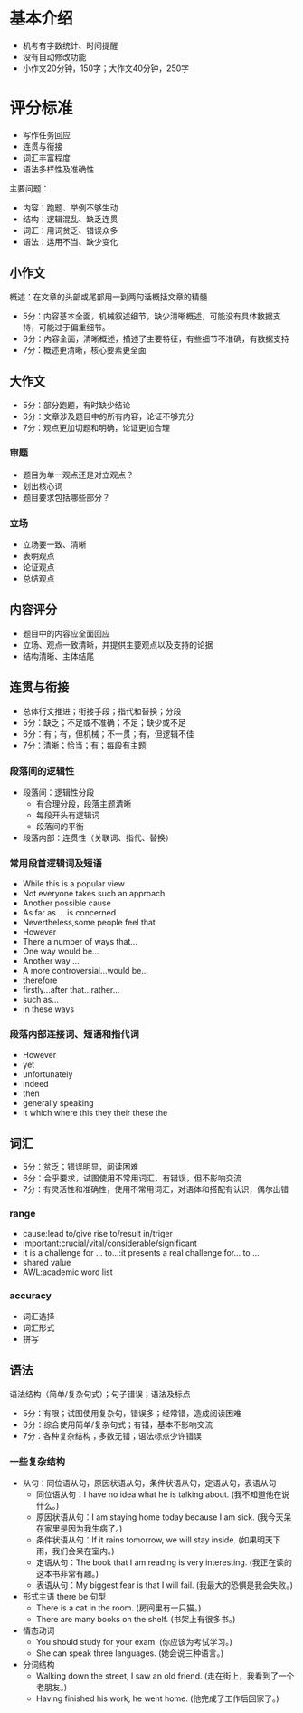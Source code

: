# 基本介绍

* 机考有字数统计、时间提醒
* 没有自动修改功能
* 小作文20分钟，150字；大作文40分钟，250字

# 评分标准

* 写作任务回应
* 连贯与衔接
* 词汇丰富程度
* 语法多样性及准确性

主要问题：
* 内容：跑题、举例不够生动
* 结构：逻辑混乱、缺乏连贯
* 词汇：用词贫乏、错误众多
* 语法：运用不当、缺少变化

## 小作文

概述：在文章的头部或尾部用一到两句话概括文章的精髓

* 5分：内容基本全面，机械叙述细节，缺少清晰概述，可能没有具体数据支持，可能过于偏重细节。
* 6分：内容全面，清晰概述，描述了主要特征，有些细节不准确，有数据支持
* 7分：概述更清晰，核心要素更全面

## 大作文

* 5分：部分跑题，有时缺少结论
* 6分：文章涉及题目中的所有内容，论证不够充分
* 7分：观点更加切题和明确，论证更加合理

### 审题

* 题目为单一观点还是对立观点？
* 划出核心词
* 题目要求包括哪些部分？

### 立场

* 立场要一致、清晰
* 表明观点
* 论证观点
* 总结观点

## 内容评分

* 题目中的内容应全面回应
* 立场、观点一致清晰，并提供主要观点以及支持的论据
* 结构清晰、主体结尾
 
## 连贯与衔接

* 总体行文推进；衔接手段；指代和替换；分段
* 5分：缺乏；不足或不准确；不足；缺少或不足
* 6分：有；有，但机械；不一贯；有，但逻辑不佳
* 7分：清晰；恰当；有；每段有主题

### 段落间的逻辑性

* 段落间：逻辑性分段
  * 有合理分段，段落主题清晰
  * 每段开头有逻辑词
  * 段落间的平衡
* 段落内部：连贯性（关联词、指代、替换）

### 常用段首逻辑词及短语

* While this is a popular view
* Not everyone takes such an approach
* Another possible cause
* As far as ... is concerned
* Nevertheless,some people feel that 
* However
* There a number of ways that...
* One way would be...
* Another way ...
* A more controversial...would be...
* therefore
* firstly...after that...rather...
* such as...
* in these ways

### 段落内部连接词、短语和指代词

* However
* yet
* unfortunately
* indeed
* then
* generally speaking
* it which where this they their these the

## 词汇

* 5分：贫乏；错误明显，阅读困难
* 6分：合乎要求，试图使用不常用词汇，有错误，但不影响交流
* 7分：有灵活性和准确性，使用不常用词汇，对语体和搭配有认识，偶尔出错

### range

* cause:lead to/give rise to/result in/triger
* important:crucial/vital/considerable/significant
* it is a challenge for ... to...:it presents a real challenge for... to ...
* shared value 
* AWL:academic word list

### accuracy

* 词汇选择
* 词汇形式
* 拼写

## 语法

语法结构（简单/复杂句式）；句子错误；语法及标点

* 5分：有限；试图使用复杂句，错误多；经常错，造成阅读困难
* 6分：综合使用简单/复杂句式；有错，基本不影响交流
* 7分：各种复杂结构；多数无错；语法标点少许错误

### 一些复杂结构

* 从句：同位语从句，原因状语从句，条件状语从句，定语从句，表语从句
  * 同位语从句：I have no idea what he is talking about. (我不知道他在说什么。)
  * 原因状语从句：I am staying home today because I am sick. (我今天呆在家里是因为我生病了。)
  * 条件状语从句：If it rains tomorrow, we will stay inside. (如果明天下雨，我们会呆在室内。)
  * 定语从句：The book that I am reading is very interesting. (我正在读的这本书非常有趣。)
  * 表语从句：My biggest fear is that I will fail. (我最大的恐惧是我会失败。) 
* 形式主语 there be 句型
  * There is a cat in the room. (房间里有一只猫。)
  * There are many books on the shelf. (书架上有很多书。)
* 情态动词
  * You should study for your exam. (你应该为考试学习。)
  * She can speak three languages. (她会说三种语言。)
* 分词结构
  * Walking down the street, I saw an old friend. (走在街上，我看到了一个老朋友。)
  * Having finished his work, he went home. (他完成了工作后回家了。)
